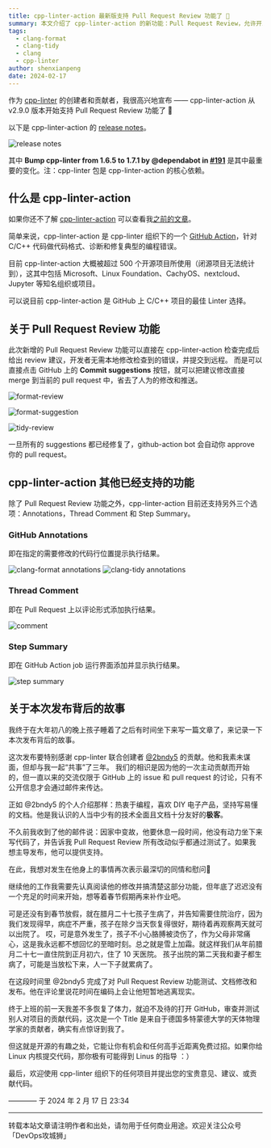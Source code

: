 ```yaml
---
title: cpp-linter-action 最新版支持 Pull Request Review 功能了 👏
summary: 本文介绍了 cpp-linter-action 的新功能：Pull Request Review，允许开发者直接在 GitHub 上提交代码修改建议，提升代码质量和协作效率。
tags:
  - clang-format
  - clang-tidy
  - clang
  - cpp-linter
author: shenxianpeng
date: 2024-02-17
---
```


作为 [cpp-linter](https://github.com/cpp-linter) 的创建者和贡献者，我很高兴地宣布 —— cpp-linter-action 从 v2.9.0 版本开始支持 Pull Request Review 功能了 👏

以下是 cpp-linter-action 的 [release notes](https://github.com/cpp-linter/releases)。

![release notes](cpp-linter-action@2.9.0.png)

其中 **Bump cpp-linter from 1.6.5 to 1.7.1 by @dependabot in [#191](https://github.com/cpp-linter/pull/191)** 是其中最重要的变化。注：cpp-linter 包是​ cpp-linter-action 的核心依赖。


## 什么是 cpp-linter-action

如果你还不了解 [cpp-linter-action](https://github.com/cpp-linter/cpp-linter-action) 可以查看我[之前的文章](https://shenxianpeng.github.io/2022/08/cpp-linter/)。

简单来说，cpp-linter-action 是 cpp-linter 组织下的一个 [GitHub Action](https://docs.github.com/en/actions/quickstart)，针对 C/C++ 代码做代码格式、诊断和修复典型的编程错误。

目前 cpp-linter-action 大概被超过 500 个开源项目所使用（闭源项目无法统计到），这其中包括 Microsoft、Linux Foundation、CachyOS、nextcloud、Jupyter 等知名组织或项目。

可以说目前 cpp-linter-action 是 GitHub 上 C/C++ 项目的最佳 Linter 选择。

## 关于 Pull Request Review 功能

此次新增的 Pull Request Review 功能可以直接在 cpp-linter-action 检查完成后给出 review 建议，开发者无需本地修改检查到的错误，并提交到远程。
而是可以直接点击 GitHub 上的 **Commit suggestions** 按钮，就可以把建议修改直接 merge 到当前的 pull request 中，省去了人为的修改和推送。

![format-review](format-review.png)

![format-suggestion](format-suggestion.png)

![tidy-review](tidy-review.png)

一旦所有的 suggestions 都已经修复了，github-action bot 会自动你 approve 你的 pull request。

## cpp-linter-action 其他已经支持的功能

除了 Pull Request Review 功能之外，cpp-linter-action 目前还支持另外三个选项：Annotations，Thread Comment 和 Step Summary。

### GitHub Annotations

即在指定的需要修改的代码行位置提示执行结果​。

![clang-format annotations](clang-format-annotations.png)
![clang-tidy annotations](clang-tidy-annotations.png)

### Thread Comment

即在 Pull Request 上以评论形式添加执行结果。​

![comment](comment.png)

### Step Summary

​即在 GitHub Action job 运行界面添加并显示执行结果。

![step summary](step-summary.png)

## 关于本次发布背后的故事

我终于在大年初八的晚上孩子睡着了之后有时间坐下来写一篇文章了，来记录一下本次发布背后的故事。

这次发布要特别感谢 cpp-linter 联合创建者 [@2bndy5](https://github.com/2bndy5) 的贡献。他和我素未谋面，但却与我一起“共事”了三年。
我们的相识是因为他的一次主动贡献而开始的，但一直以来的交流仅限于 GitHub 上的 issue 和 pull request 的讨论，只有不公开信息才会通过邮件来传达。

正如 @2bndy5 的个人介绍那样：热衷于编程，喜欢 DIY 电子产品，坚持写易懂的文档。他是我认识的人当中少有的技术全面且文档十分友好的**极客**。

不久前我收到了他的邮件说：因家中变故，他要休息一段时间，他没有动力坐下来写代码了，并告诉我 Pull Request Review 所有改动似乎都通过测试了。如果我想主导发布，他可以提供支持。

在此，我想对发生在他身上的事情再次表示最深切的同情和慰问🙏

继续他的工作我需要先认真阅读他的修改并搞清楚这部分功能，但年底了迟迟没有一个充足的时间来开始，想等着春节假期再来补作业吧。

可是还没有到春节放假，就在腊月二十七孩子生病了，并告知需要住院治疗，因为我们发现得早，病症不严重，孩子在除夕当天恢复得很好，期待着再观察两天就可以出院了。
哎，可是意外发生了，孩子不小心胳膊被烫伤了，作为父母非常痛心，这是我永远都不想回忆的至暗时刻。总之就是雪上加霜。就这样我们从年前腊月二十七一直住院到正月初六，住了 10 天医院。
孩子出院的第二天我和妻子都生病了，可能是当放松下来，人一下子就累病了。

在这段时间里 @2bndy5 完成了对 Pull Request Review 功能测试、文档修改和发布。他在评论里说花时间在编码上会让他短暂地逃离现实。

终于上班的前一天我差不多恢复了体力，就迫不及待的打开 GitHub，审查并测试别人对项目的贡献代码，这次是一个 Title 是来自于德国多特蒙德大学的天体物理学家的贡献者，确实有点惊讶到我了。

但这就是开源的有趣之处，它能让你有机会和任何高手近距离免费过招。如果你给 Linux 内核提交代码，那你极有可能得到 Linus 的指导 ：）

最后，欢迎使用 cpp-linter 组织下的任何项目并提出您的宝贵意见、建议、或贡献代码。


———— 于 2024 年 2 月 17 日 23:34

---

转载本站文章请注明作者和出处，请勿用于任何商业用途。欢迎关注公众号「DevOps攻城狮」
